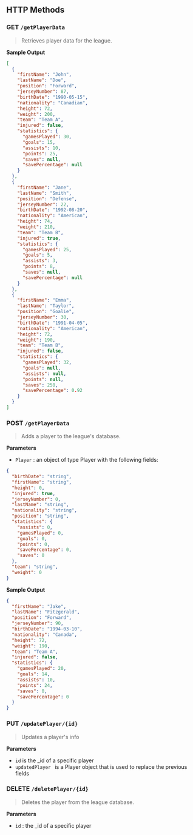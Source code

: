 ## HTTP Methods
### <span class="label label-api">GET</span>  `/getPlayerData`
> Retrieves player data for the league.

**Sample Output**
```JSON
[
  {
    "firstName": "John",
    "lastName": "Doe",
    "position": "Forward",
    "jerseyNumber": 87,
    "birthDate": "1990-05-15",
    "nationality": "Canadian",
    "height": 72,
    "weight": 200,
    "team": "Team A",
    "injured": false,
    "statistics": {
      "gamesPlayed": 30,
      "goals": 15,
      "assists": 10,
      "points": 25,
      "saves": null,
      "savePercentage": null
    }
  },
  {
    "firstName": "Jane",
    "lastName": "Smith",
    "position": "Defense",
    "jerseyNumber": 22,
    "birthDate": "1992-08-20",
    "nationality": "American",
    "height": 74,
    "weight": 210,
    "team": "Team B",
    "injured": true,
    "statistics": {
      "gamesPlayed": 25,
      "goals": 5,
      "assists": 3,
      "points": 8,
      "saves": null,
      "savePercentage": null
    }
  },
  {
    "firstName": "Emma",
    "lastName": "Taylor",
    "position": "Goalie",
    "jerseyNumber": 30,
    "birthDate": "1991-04-05",
    "nationality": "American",
    "height": 72,
    "weight": 190,
    "team": "Team B",
    "injured": false,
    "statistics": {
      "gamesPlayed": 32,
      "goals": null,
      "assists": null,
      "points": null,
      "saves": 250,
      "savePercentage": 0.92
    }
  }
]
```
### <span class="label label-api">POST</span>  `/getPlayerData`
> Adds a player to the league's database.

**Parameters**
- `Player` : an object of type Player with the following fields:
```JSON
{
  "birthDate": "string",
  "firstName": "string",
  "height": 0,
  "injured": true,
  "jerseyNumber": 0,
  "lastName": "string",
  "nationality": "string",
  "position": "string",
  "statistics": {
    "assists": 0,
    "gamesPlayed": 0,
    "goals": 0,
    "points": 0,
    "savePercentage": 0,
    "saves": 0
  },
  "team": "string",
  "weight": 0
}
```

**Sample Output**
```JSON
{
  "firstName": "Jake",
  "lastName": "Fitzgerald",
  "position": "Forward",
  "jerseyNumber": 90,
  "birthDate": "1994-03-10",
  "nationality": "Canada",
  "height": 72,
  "weight": 190,
  "team": "Team A",
  "injured": false,
  "statistics": {
    "gamesPlayed": 20,
    "goals": 14,
    "assists": 10,
    "points": 24,
    "saves": 0,
    "savePercentage": 0
  }
}
```
### <span class="label label-api">PUT</span> `/updatePlayer/{id}`
> Updates a player's info

**Parameters**
  -  `id` is the _id of a specific player
  -  `updatedPlayer ` is a Player object that is used to replace the previous fields 

### <span class="label label-api">DELETE</span>  `/deletePlayer/{id}`
> Deletes the player from the league database.

**Parameters**
  - `id` : the _id of a specific player

